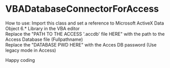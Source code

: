 # VBADatabaseConnectorForAccess

How to use:
Import this class and set a reference to Microsoft ActiveX Data Object 6.* Library in the VBA editor  
Replace the "PATH TO THE ACCESS '.accdb' file HERE" with the path to the Access Database file (Fullpathname)  
Replace the "DATABASE PWD HERE" with the Acces DB password (Use legacy mode in Access)  

Happy coding
